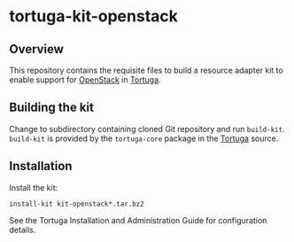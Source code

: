 # tortuga-kit-openstack

## Overview

This repository contains the requisite files to build a resource adapter kit
to enable support for [OpenStack](https://www.openstack.org) in [Tortuga][].

## Building the kit

Change to subdirectory containing cloned Git repository and run `build-kit`.
`build-kit` is provided by the `tortuga-core` package in the [Tortuga][] source.

## Installation

Install the kit:

```shell
install-kit kit-openstack*.tar.bz2
```

See the Tortuga Installation and Administration Guide for configuration
details.

[Tortuga]: https://github.com/UnivaCorporation/tortuga "Tortuga"
